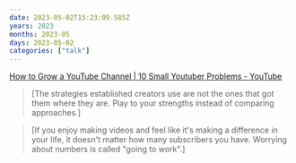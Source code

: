 ```yaml
---
date: 2023-05-02T15:23:09.585Z
years: 2023
months: 2023-05
days: 2023-05-02
categories: ["talk"]
---
```

[How to Grow a YouTube Channel | 10 Small Youtuber Problems - YouTube](https://www.youtube.com/watch?v=KJDRGH9ZQ3k)

> [The strategies established creators use are not the ones that got them where they are. Play to your strengths instead of comparing approaches.]

> [If you enjoy making videos and feel like it's making a difference in your life, it doesn't matter how many subscribers you have. Worrying about numbers is called "going to work".]
